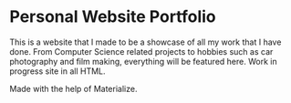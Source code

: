 # Personal Website Portfolio

This is a website that I made to be a showcase of all my work that I have done. From Computer Science related projects to hobbies such as car photography and film making, everything will be featured here. Work in progress site in all HTML. 

Made with the help of Materialize.
